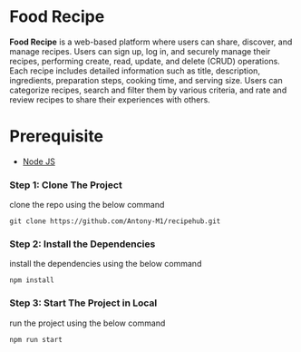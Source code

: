 # Food Recipe


**Food Recipe** is a web-based platform where users can share, discover, and manage recipes. Users can sign up, log in, and securely manage their recipes, performing create, read, update, and delete (CRUD) operations. Each recipe includes detailed information such as title, description, ingredients, preparation steps, cooking time, and serving size. Users can categorize recipes, search and filter them by various criteria, and rate and review recipes to share their experiences with others.

# Prerequisite
* [Node JS](https://nodejs.org/en)


### Step 1: Clone The Project
clone the repo using the below command
```
git clone https://github.com/Antony-M1/recipehub.git
```

### Step 2: Install the Dependencies
install the dependencies using the below command
```
npm install
```

### Step 3: Start The Project in Local
run the project using the below command
```
npm run start
```


